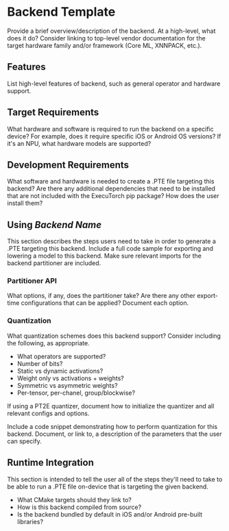 # Backend Template

Provide a brief overview/description of the backend. At a high-level, what does it do? Consider linking to top-level vendor documentation for the target hardware family and/or framework (Core ML, XNNPACK, etc.).

## Features

List high-level features of backend, such as general operator and hardware support.

## Target Requirements

What hardware and software is required to run the backend on a specific device? For example, does it require specific iOS or Android OS versions? If it's an NPU, what hardware models are supported?

## Development Requirements

What software and hardware is needed to create a .PTE file targeting this backend? Are there any additional dependencies that need to be installed that are not included with the ExecuTorch pip package? How does the user install them?

## Using *Backend Name*

This section describes the steps users need to take in order to generate a .PTE targeting this backend. Include a full code sample for exporting and lowering a model to this backend. Make sure relevant imports for the backend partitioner are included.

### Partitioner API

What options, if any, does the partitioner take? Are there any other export-time configurations that can be applied? Document each option.

### Quantization

What quantization schemes does this backend support? Consider including the following, as appropriate.
- What operators are supported?
- Number of bits?
- Static vs dynamic activations?
- Weight only vs activations + weights?
- Symmetric vs asymmetric weights?
- Per-tensor, per-chanel, group/blockwise?

If using a PT2E quantizer, document how to initialize the quantizer and all relevant configs and options.

Include a code snippet demonstrating how to perform quantization for this backend. Document, or link to, a description of the parameters that the user can specify.

## Runtime Integration

This section is intended to tell the user all of the steps they'll need to take to be able to run a .PTE file on-device that is targeting the given backend.
- What CMake targets should they link to?
- How is this backend compiled from source?
- Is the backend bundled by default in iOS and/or Android pre-built libraries?
